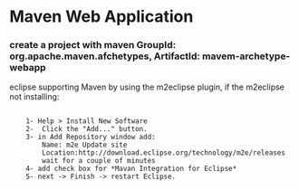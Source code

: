# Maven Web Application


### create a project with maven GroupId: org.apache.maven.afchetypes, ArtifactId: mavem-archetype-webapp

eclipse supporting Maven by using the m2eclipse plugin, if the m2eclipse not installing:
```

	1- Help > Install New Software
	2-  Click the "Add..." button. 
	3- in Add Repository window add: 
	    Name: m2e Update site
		Location:http://download.eclipse.org/technology/m2e/releases
		wait for a couple of minutes
	4- add check box for *Mavan Integration for Eclipse*
	5- next -> Finish -> restart Eclipse.
```
